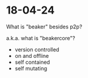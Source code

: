 # 18-04-24

What is "beaker" besides p2p?

a.k.a. what is "beakercore"?

- version controlled
- on and offline
- self contained
- self mutating
